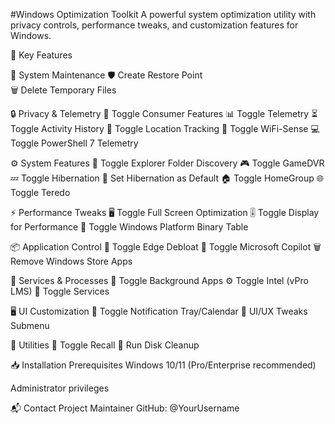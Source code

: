 #Windows Optimization Toolkit
A powerful system optimization utility with privacy controls, performance tweaks, and customization features for Windows.

🌟 Key Features

📁 System Maintenance
  🛡️ Create Restore Point  
  🗑️ Delete Temporary Files  

🔒 Privacy & Telemetry
  🚫 Toggle Consumer Features 
  📊 Toggle Telemetry
  ⏳ Toggle Activity History 
  📍 Toggle Location Tracking 
  📶 Toggle WiFi-Sense
  💻 Toggle PowerShell 7 Telemetry 

⚙️ System Features
  📂 Toggle Explorer Folder Discovery 
  🎮 Toggle GameDVR 
  💤 Toggle Hibernation
  🔋 Set Hibernation as Default 
  🏠 Toggle HomeGroup
  🌐 Toggle Teredo 

⚡ Performance Tweaks
  🖥️ Toggle Full Screen Optimization
  🎚️ Toggle Display for Performance 
  🔐 Toggle Windows Platform Binary Table


📦 Application Control
  🚮 Toggle Edge Debloat 
  🤖 Toggle Microsoft Copilot 
  🗑️ Remove Windows Store Apps 

🔧 Services & Processes
  📱 Toggle Background Apps 
  ⚙️ Toggle Intel (vPro LMS) 
  🔄 Toggle Services 

🖥️ UI Customization
  📅 Toggle Notification Tray/Calendar 
  🎨 UI/UX Tweaks Submenu

🧰 Utilities
  🔄 Toggle Recall 
  🧹 Run Disk Cleanup 

📥 Installation Prerequisites
Windows 10/11 (Pro/Enterprise recommended)

Administrator privileges

📬 Contact Project Maintainer
GitHub: @YourUsername
